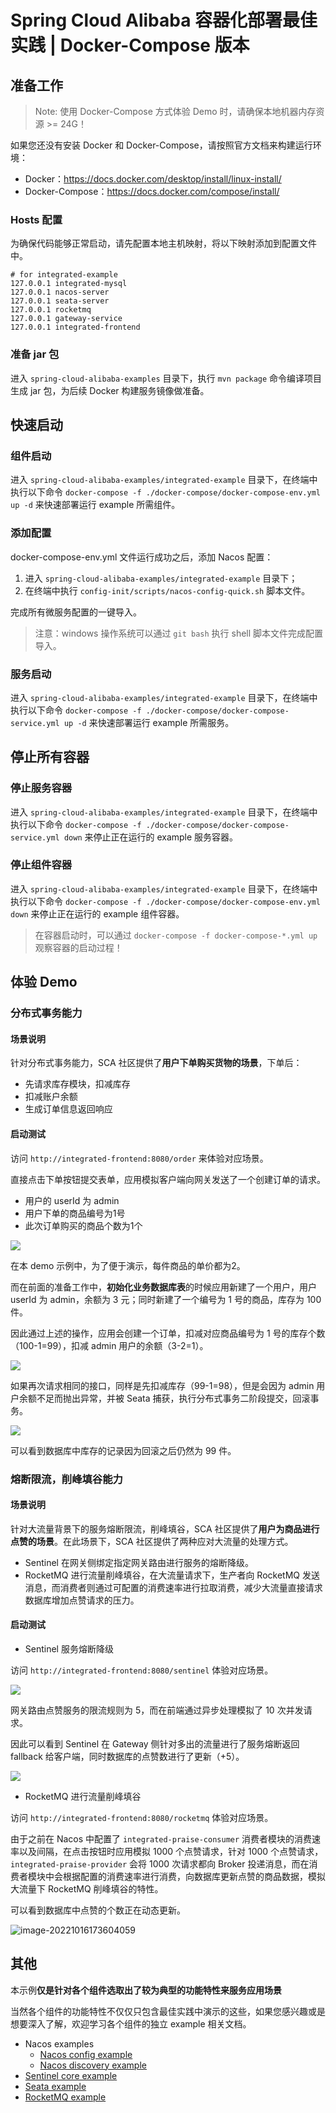 # Spring Cloud Alibaba 容器化部署最佳实践 | Docker-Compose 版本

## 准备工作

> Note: 使用 Docker-Compose 方式体验 Demo 时，请确保本地机器内存资源 >= 24G！

如果您还没有安装 Docker 和 Docker-Compose，请按照官方文档来构建运行环境：

- Docker：https://docs.docker.com/desktop/install/linux-install/
- Docker-Compose：https://docs.docker.com/compose/install/

### Hosts 配置

为确保代码能够正常启动，请先配置本地主机映射，将以下映射添加到配置文件中。

```shell
# for integrated-example
127.0.0.1 integrated-mysql
127.0.0.1 nacos-server
127.0.0.1 seata-server
127.0.0.1 rocketmq
127.0.0.1 gateway-service
127.0.0.1 integrated-frontend
```

### 准备 jar 包

进入 `spring-cloud-alibaba-examples` 目录下，执行 `mvn package` 命令编译项目生成 jar 包，为后续 Docker 构建服务镜像做准备。

## 快速启动

### 组件启动

进入 `spring-cloud-alibaba-examples/integrated-example` 目录下，在终端中执行以下命令 `docker-compose -f ./docker-compose/docker-compose-env.yml up -d` 来快速部署运行 example 所需组件。

### 添加配置

docker-compose-env.yml 文件运行成功之后，添加 Nacos 配置：

1. 进入 `spring-cloud-alibaba-examples/integrated-example` 目录下；
2. 在终端中执行 `config-init/scripts/nacos-config-quick.sh` 脚本文件。

完成所有微服务配置的一键导入。

> 注意：windows 操作系统可以通过 `git bash` 执行 shell 脚本文件完成配置导入。

### 服务启动

进入 `spring-cloud-alibaba-examples/integrated-example` 目录下，在终端中执行以下命令 `docker-compose -f ./docker-compose/docker-compose-service.yml up -d` 来快速部署运行 example 所需服务。

## 停止所有容器

### 停止服务容器

进入 `spring-cloud-alibaba-examples/integrated-example` 目录下，在终端中执行以下命令 `docker-compose -f ./docker-compose/docker-compose-service.yml down` 来停止正在运行的 example 服务容器。


### 停止组件容器

进入 `spring-cloud-alibaba-examples/integrated-example` 目录下，在终端中执行以下命令 `docker-compose -f ./docker-compose/docker-compose-env.yml down` 来停止正在运行的 example 组件容器。

> 在容器启动时，可以通过 `docker-compose -f docker-compose-*.yml up` 观察容器的启动过程！

## 体验 Demo

### 分布式事务能力

#### 场景说明

针对分布式事务能力，SCA 社区提供了**用户下单购买货物的场景**，下单后：

- 先请求库存模块，扣减库存
- 扣减账户余额
- 生成订单信息返回响应

#### 启动测试

访问 `http://integrated-frontend:8080/order` 来体验对应场景。

直接点击下单按钮提交表单，应用模拟客户端向网关发送了一个创建订单的请求。

- 用户的 userId 为 admin
- 用户下单的商品编号为1号
- 此次订单购买的商品个数为1个

![](https://my-img-1.oss-cn-hangzhou.aliyuncs.com/image-20221016155416524.png)

在本 demo 示例中，为了便于演示，每件商品的单价都为2。

而在前面的准备工作中，**初始化业务数据库表**的时候应用新建了一个用户，用户 userId 为 admin，余额为 3 元；同时新建了一个编号为 1 号的商品，库存为 100 件。

因此通过上述的操作，应用会创建一个订单，扣减对应商品编号为 1 号的库存个数（100-1=99），扣减 admin 用户的余额（3-2=1）。

![](https://my-img-1.oss-cn-hangzhou.aliyuncs.com/image-20221016155429801.png)

如果再次请求相同的接口，同样是先扣减库存（99-1=98），但是会因为 admin 用户余额不足而抛出异常，并被 Seata 捕获，执行分布式事务二阶段提交，回滚事务。

![](https://my-img-1.oss-cn-hangzhou.aliyuncs.com/image-20221016155436112.png)

可以看到数据库中库存的记录因为回滚之后仍然为 99 件。

### 熔断限流，削峰填谷能力

#### 场景说明

针对大流量背景下的服务熔断限流，削峰填谷，SCA 社区提供了**用户为商品进行点赞的场景**。在此场景下，SCA 社区提供了两种应对大流量的处理方式。

- Sentinel 在网关侧绑定指定网关路由进行服务的熔断降级。
- RocketMQ 进行流量削峰填谷，在大流量请求下，生产者向 RocketMQ 发送消息，而消费者则通过可配置的消费速率进行拉取消费，减少大流量直接请求数据库增加点赞请求的压力。

#### 启动测试

- Sentinel 服务熔断降级

访问 `http://integrated-frontend:8080/sentinel` 体验对应场景。

![](https://my-img-1.oss-cn-hangzhou.aliyuncs.com/image-20221016155501290.png)

网关路由点赞服务的限流规则为 5，而在前端通过异步处理模拟了 10 次并发请求。

因此可以看到 Sentinel 在 Gateway 侧针对多出的流量进行了服务熔断返回 fallback 给客户端，同时数据库的点赞数进行了更新（+5）。

![](https://my-img-1.oss-cn-hangzhou.aliyuncs.com/image-20220914155755103.png)

- RocketMQ 进行流量削峰填谷

访问 `http://integrated-frontend:8080/rocketmq` 体验对应场景。

由于之前在 Nacos 中配置了 `integrated-praise-consumer` 消费者模块的消费速率以及间隔，在点击按钮时应用模拟 1000 个点赞请求，针对 1000 个点赞请求，`integrated-praise-provider`
会将 1000 次请求都向 Broker 投递消息，而在消费者模块中会根据配置的消费速率进行消费，向数据库更新点赞的商品数据，模拟大流量下 RocketMQ 削峰填谷的特性。

可以看到数据库中点赞的个数正在动态更新。

![image-20221016173604059](https://my-img-1.oss-cn-hangzhou.aliyuncs.com/image-20221016173604059.png)

## 其他

本示例**仅是针对各个组件选取出了较为典型的功能特性来服务应用场景**

当然各个组件的功能特性不仅仅只包含最佳实践中演示的这些，如果您感兴趣或是想要深入了解，欢迎学习各个组件的独立 example 相关文档。

- Nacos examples
  - [Nacos config example](../../../nacos-example/readme.md)
  - [Nacos discovery example](../../../nacos-example/readme.md)
- [Sentinel core example](../../../sentinel-example/README-zh.md)
- [Seata example](../../../seata-example/readme.md)
- [RocketMQ example](../../../rocketmq-example/readme.md)
